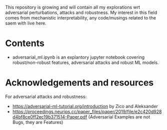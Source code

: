 This repository is growing and will contain all my explorations wrt adversarial perturbations, attacks and robustness. My interest in this field comes from mechanistic interpretability, any code/musings related to the saem with live here.

# Contents 
- adversarial_ml.ipynb is an explantory jupyter notebook covering robust/non-robust features, adversarial attacks and robust ML models.

# Acknowledgements and resources
For adversarial attacks and robustness:
- https://adversarial-ml-tutorial.org/introduction by Zico and Aleksander
- https://proceedings.neurips.cc/paper_files/paper/2019/file/e2c420d928d4bf8ce0ff2ec19b371514-Paper.pdf (Adversarial Examples are not Bugs, they are Features)
